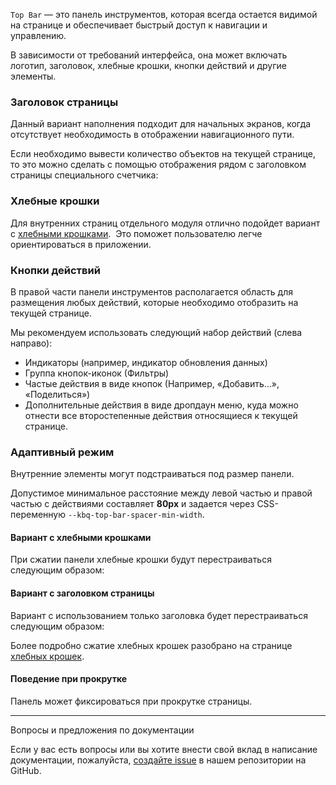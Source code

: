 `Top Bar` — это панель инструментов, которая всегда остается видимой на странице и обеспечивает быстрый доступ к
навигации и управлению.

<!-- example(top-bar-overview) -->

В зависимости от требований интерфейса, она может включать логотип, заголовок, хлебные крошки, кнопки действий и другие элементы.

### Заголовок страницы

Данный вариант наполнения подходит для начальных экранов, когда отсутствует необходимость в отображении навигационного пути.

<!-- example(top-bar-overview) -->

Если необходимо вывести количество объектов на текущей странице, то это можно сделать с помощью отображения рядом с заголовком страницы специального счетчика:

<!-- example(top-bar-title-counter) -->

### Хлебные крошки

Для внутренних страниц отдельного модуля отлично подойдет вариант с [хлебными крошками](/ru/components/breadcrumbs).  Это поможет пользователю легче ориентироваться в приложении.

<!-- example(top-bar-breadcrumbs) -->

### Кнопки действий

В правой части панели инструментов располагается область для размещения любых действий, которые необходимо отобразить на текущей странице.

Мы рекомендуем использовать следующий набор действий (слева направо):

-   Индикаторы (например, индикатор обновления данных)
-   Группа кнопок-иконок (Фильтры)
-   Частые действия в виде кнопок (Например, «Добавить…», «Поделиться»)
-   Дополнительные действия в виде дропдаун меню, куда можно отнести все второстепенные действия относящиеся к текущей странице.

<!-- example(top-bar-actions) -->

### Адаптивный режим

Внутренние элементы могут подстраиваться под размер панели.

Допустимое минимальное расстояние между левой частью и правой частью с действиями составляет **80px** и задается через CSS-переменную `--kbq-top-bar-spacer-min-width`.

#### Вариант с хлебными крошками

При сжатии панели хлебные крошки будут перестраиваться следующим образом:

<!-- example(top-bar-breadcrumbs-adaptive) -->

#### Вариант с заголовком страницы

Вариант с использованием только заголовка будет перестраиваться следующим образом:

<!-- example(top-bar-title-counter-adaptive) -->

Более подробно сжатие хлебных крошек разобрано на странице [хлебных крошек](https://koobiq.io/ru/components/breadcrumbs/overview).

#### Поведение при прокрутке

Панель может фиксироваться при прокрутке страницы.

<!-- example(top-bar-overflow) -->

<hr />

<div class="kbq-callout kbq-callout_contrast">
<div class="kbq-callout__header">Вопросы и предложения по документации</div>
<div class="kbq-callout__content kbq-docs-element-last-child-margin-bottom-0">

Если у вас есть вопросы или вы хотите внести свой вклад в написание документации, пожалуйста, [создайте issue](https://github.com/koobiq/angular-components/issues/new/choose) в нашем репозитории на GitHub.

</div>
</div>
